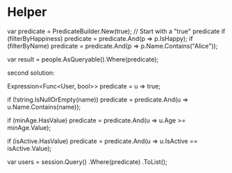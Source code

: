 # Helper

var predicate = PredicateBuilder.New<Person>(true); // Start with a "true" predicate
if (filterByHappiness)
    predicate = predicate.And(p => p.IsHappy);
if (filterByName)
    predicate = predicate.And(p => p.Name.Contains("Alice"));

var result = people.AsQueryable().Where(predicate);

second solution:

Expression<Func<User, bool>> predicate = u => true;

if (!string.IsNullOrEmpty(name))
    predicate = predicate.And(u => u.Name.Contains(name));

if (minAge.HasValue)
    predicate = predicate.And(u => u.Age >= minAge.Value);

if (isActive.HasValue)
    predicate = predicate.And(u => u.IsActive == isActive.Value);

var users = session.Query<User>()
    .Where(predicate)
    .ToList();
